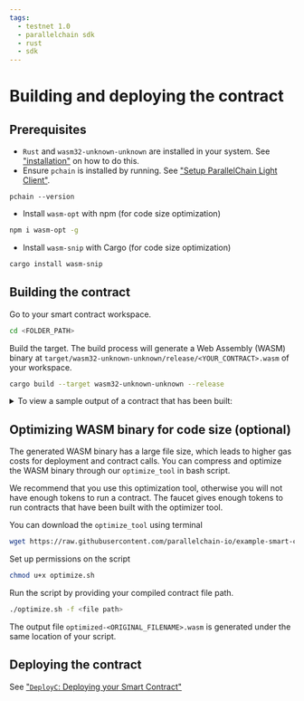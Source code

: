 ```yaml
---
tags:
  - testnet 1.0
  - parallelchain sdk
  - rust
  - sdk
---
```


# Building and deploying the contract

## Prerequisites
* `Rust` and `wasm32-unknown-unknown` are installed in your system. See ["installation"](./installation.md#linux-and-macos) on how to do this.
* Ensure `pchain` is installed by running. See ["Setup ParallelChain Light Client"](prepare_env.md#setup-parallelchain-light-client).
```shell
pchain --version
```
* Install `wasm-opt` with npm (for code size optimization)
```bash
npm i wasm-opt -g
```
* Install `wasm-snip` with Cargo (for code size optimization)
```bash
cargo install wasm-snip
```

## Building the contract
Go to your smart contract workspace.
```bash
cd <FOLDER_PATH>
```
Build the target. The build process will generate a Web Assembly (WASM) binary at `target/wasm32-unknown-unknown/release/<YOUR_CONTRACT>.wasm` of your workspace.
```bash
cargo build --target wasm32-unknown-unknown --release
```

<details>
  <summary>To view a sample output of a contract that has been built:</summary>
    1. Go to your_contract, in this case we will call it "my_great_contract"
    ```bash
    cd my_great_contract/
    ```

    2. Go to the output folder of "my_great_contract"
    ```bash
    cd target/wasm32-unknown-unknown/release
    ```

    3. Your built contract can be found:
    ```bash
    $ ls
    my_great_contract.wasm
    ```
</details>

## **Optimizing WASM binary for code size (optional)**
The generated WASM binary has a large file size, which leads to higher gas costs for deployment and contract calls. You can compress and optimize the WASM binary through our `optimize_tool` in bash script. 

We recommend that you use this optimization tool, otherwise you will not have enough tokens to run a contract. The faucet gives enough tokens to run contracts that have been built with the optimizer tool.

You can download the `optimize_tool` using terminal
```bash
wget https://raw.githubusercontent.com/parallelchain-io/example-smart-contracts/main/optimize.sh
```

Set up permissions on the script
```bash
chmod u+x optimize.sh
```

Run the script by providing your compiled contract file path.
```bash
./optimize.sh -f <file path>
```
The output file `optimized-<ORIGINAL_FILENAME>.wasm` is generated under the same location of your script.

## Deploying the contract

See ["`DeployC`: Deploying your Smart Contract"](../cli/tutorial.md#deployc-deploying-your-smart-contract)
